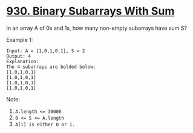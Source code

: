 # [930. Binary Subarrays With Sum](https://leetcode-cn.com/problems/binary-subarrays-with-sum/)

In an array A of 0s and 1s, how many non-empty subarrays have sum S?

Example 1:

```text
Input: A = [1,0,1,0,1], S = 2
Output: 4
Explanation:
The 4 subarrays are bolded below:
[1,0,1,0,1]
[1,0,1,0,1]
[1,0,1,0,1]
[1,0,1,0,1]
```

Note:

1. `A.length <= 30000`
1. `0 <= S <= A.length`
1. `A[i] is either 0 or 1.`